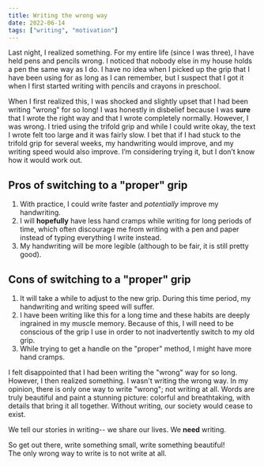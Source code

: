 ```yaml
---
title: Writing the wrong way
date: 2022-06-14
tags: ["writing", "motivation"]
---
```


Last night, I realized something. For my entire life (since I was three), I have held pens and pencils wrong. I noticed that nobody else in my house holds a pen the same way as I do. I have no idea when I picked up the grip that I have been using for as long as I can remember, but I suspect that I got it when I first started writing with pencils and crayons in preschool.

When I first realized this, I was shocked and slightly upset that I had been writing "wrong" for so long! I was honestly in disbelief because I was **sure** that I wrote the right way and that I wrote completely normally. However, I was wrong. I tried using the trifold grip and while I could write okay, the text I wrote felt too large and it was fairly slow. I bet that if I had stuck to the trifold grip for several weeks, my handwriting would improve, and my writing speed would also improve. I’m considering trying it, but I don’t know how it would work out.

## Pros of switching to a "proper" grip

1. With practice, I could write faster and _potentially_ improve my handwriting.
2. I will **hopefully** have less hand cramps while writing for long periods of time, which often discourage me from writing with a pen and paper instead of typing everything I write instead.
3. My handwriting will be more legible (although to be fair, it is still pretty good).

## Cons of switching to a "proper" grip

1. It will take a while to adjust to the new grip. During this time period, my handwriting and writing speed will suffer.
2. I have been writing like this for a long time and these habits are deeply ingrained in my muscle memory. Because of this, I will need to be conscious of the grip I use in order to not inadvertently switch to my old grip.
3. While trying to get a handle on the "proper" method, I might have more hand cramps.

I felt disappointed that I had been writing the "wrong" way for so long. However, I then realized something. I wasn't writing the wrong way.
In my opinion, there is only one way to write "wrong"; not writing at all. Words are truly beautiful and paint a stunning picture: colorful and breathtaking, with details that bring it all together. Without writing, our society would cease to exist.

We tell our stories in writing-- we share our lives.
We **need** writing.

So get out there, write something small, write something beautiful!<br />
The only wrong way to write is to not write at all.

